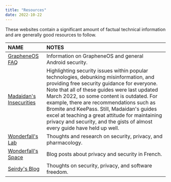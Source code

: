 ```yaml
---
title: "Resources"
date: 2022-10-22
---
```


These websites contain a significant amount of factual technical information and are generally good resources to follow.

NAME | NOTES |
| :--- | :--- |
[GrapheneOS FAQ](https://grapheneos.org/faq) | Information on GrapheneOS and general Android security.
[Madaidan's Insecurities](https://madaidans-insecurities.github.io/) | Highlighting security issues within popular technologies, debunking misinformation, and providing free security guidance for everyone. <br> Note that all of these guides were last updated March 2022, so some content is outdated. For example, there are recommendations such as Bromite and KeePass. Still, Madaidan's guides excel at teaching a great attitude for maintaining privacy and security, and the gists of almost every guide have held up well.
[Wonderfall's Lab](https://wonderfall.dev) | Thoughts and research on security, privacy, and pharmacology.
[Wonderfall's Space](https://wonderfall.space/) | Blog posts about privacy and security in French.
[Seirdy's Blog](https://seirdy.one) | Thoughts on security, privacy, and software freedom.
